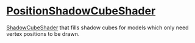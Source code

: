 # [PositionShadowCubeShader](PositionShadowCubeShader.hpp)

[ShadowCubeShader](../ShadowCubeShader.md) that fills shadow cubes for models which only need vertex positions to be drawn.